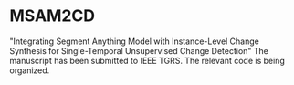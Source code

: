 # MSAM2CD

"Integrating Segment Anything Model with Instance-Level Change Synthesis for Single-Temporal Unsupervised Change Detection" The manuscript has been submitted to IEEE TGRS. The relevant code is being organized.
